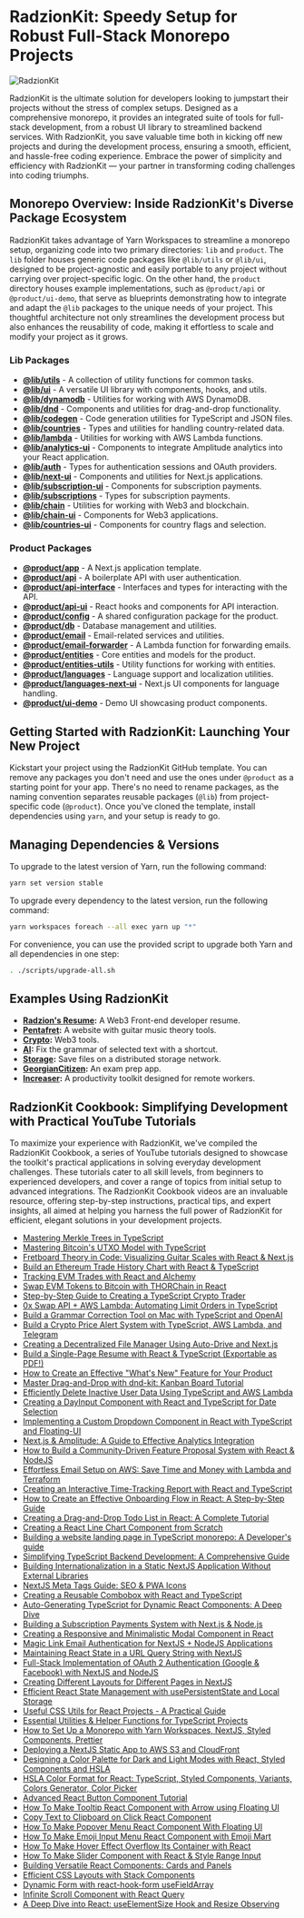 # RadzionKit: Speedy Setup for Robust Full-Stack Monorepo Projects

![RadzionKit](https://kit.radzion.com/images/banner-2x.png)

RadzionKit is the ultimate solution for developers looking to jumpstart their projects without the stress of complex setups. Designed as a comprehensive monorepo, it provides an integrated suite of tools for full-stack development, from a robust UI library to streamlined backend services. With RadzionKit, you save valuable time both in kicking off new projects and during the development process, ensuring a smooth, efficient, and hassle-free coding experience. Embrace the power of simplicity and efficiency with RadzionKit — your partner in transforming coding challenges into coding triumphs.

## Monorepo Overview: Inside RadzionKit's Diverse Package Ecosystem

RadzionKit takes advantage of Yarn Workspaces to streamline a monorepo setup, organizing code into two primary directories: `lib` and `product`. The `lib` folder houses generic code packages like `@lib/utils` or `@lib/ui`, designed to be project-agnostic and easily portable to any project without carrying over project-specific logic. On the other hand, the `product` directory houses example implementations, such as `@product/api` or `@product/ui-demo`, that serve as blueprints demonstrating how to integrate and adapt the `@lib` packages to the unique needs of your project. This thoughtful architecture not only streamlines the development process but also enhances the reusability of code, making it effortless to scale and modify your project as it grows.

### Lib Packages

* [**@lib/utils**](lib/utils/README.md) - A collection of utility functions for common tasks.
* [**@lib/ui**](lib/ui/README.md) - A versatile UI library with components, hooks, and utils.
* [**@lib/dynamodb**](lib/dynamodb/README.md) - Utilities for working with AWS DynamoDB.
* [**@lib/dnd**](lib/dnd/README.md) - Components and utilities for drag-and-drop functionality.
* [**@lib/codegen**](lib/codegen/README.md) - Code generation utilities for TypeScript and JSON files.
* [**@lib/countries**](lib/countries/README.md) - Types and utilities for handling country-related data.
* [**@lib/lambda**](lib/lambda/README.md) - Utilities for working with AWS Lambda functions.
* [**@lib/analytics-ui**](lib/analytics-ui/README.md) - Components to integrate Amplitude analytics into your React application.
* [**@lib/auth**](lib/auth/README.md) - Types for authentication sessions and OAuth providers.
* [**@lib/next-ui**](lib/next-ui/README.md) - Components and utilities for Next.js applications.
* [**@lib/subscription-ui**](lib/subscription-ui/README.md) - Components for subscription payments.
* [**@lib/subscriptions**](lib/subscriptions/README.md) - Types for subscription payments.
* [**@lib/chain**](lib/chain/README.md) - Utilities for working with Web3 and blockchain.
* [**@lib/chain-ui**](lib/chain-ui/README.md) - Components for Web3 applications.
* [**@lib/countries-ui**](lib/countries-ui/README.md) - Components for country flags and selection.

### Product Packages

* [**@product/app**](product/app/README.md) - A Next.js application template.
* [**@product/api**](product/api/README.md) - A boilerplate API with user authentication.
* [**@product/api-interface**](product/api-interface/README.md) - Interfaces and types for interacting with the API.
* [**@product/api-ui**](product/api-ui/README.md) - React hooks and components for API interaction.
* [**@product/config**](product/config/README.md) - A shared configuration package for the product.
* [**@product/db**](product/db/README.md) - Database management and utilities.
* [**@product/email**](product/email/README.md) - Email-related services and utilities.
* [**@product/email-forwarder**](product/email-forwarder/README.md) - A Lambda function for forwarding emails.
* [**@product/entities**](product/entities/README.md) - Core entities and models for the product.
* [**@product/entities-utils**](product/entities-utils/README.md) - Utility functions for working with entities.
* [**@product/languages**](product/languages/README.md) - Language support and localization utilities.
* [**@product/languages-next-ui**](product/languages-next-ui/README.md) - Next.js UI components for language handling.
* [**@product/ui-demo**](product/ui-demo/README.md) - Demo UI showcasing product components.

## Getting Started with RadzionKit: Launching Your New Project

Kickstart your project using the RadzionKit GitHub template. You can remove any packages you don't need and use the ones under `@product` as a starting point for your app. There's no need to rename packages, as the naming convention separates reusable packages (`@lib`) from project-specific code (`@product`). Once you've cloned the template, install dependencies using `yarn`, and your setup is ready to go.

## Managing Dependencies & Versions

To upgrade to the latest version of Yarn, run the following command:

```bash
yarn set version stable
```

To upgrade every dependency to the latest version, run the following command:

```bash
yarn workspaces foreach --all exec yarn up "*"
```

For convenience, you can use the provided script to upgrade both Yarn and all dependencies in one step:

```bash
. ./scripts/upgrade-all.sh
```

## Examples Using RadzionKit

- **[Radzion's Resume](https://github.com/radzionc/resume):** A Web3 Front-end developer resume.
- **[Pentafret](https://github.com/radzionc/guitar):** A website with guitar music theory tools.
- **[Crypto](https://github.com/radzionc/crypto):** Web3 tools.
- **[AI](https://github.com/radzionc/ai):** Fix the grammar of selected text with a shortcut.
- **[Storage](https://github.com/radzionc/auto-drive):** Save files on a distributed storage network.
- **[GeorgianCitizen](https://github.com/radzionc/georgian):** An exam prep app.
- **[Increaser](https://increaser.org):** A productivity toolkit designed for remote workers.

## RadzionKit Cookbook: Simplifying Development with Practical YouTube Tutorials

To maximize your experience with RadzionKit, we've compiled the RadzionKit Cookbook, a series of YouTube tutorials designed to showcase the toolkit's practical applications in solving everyday development challenges. These tutorials cater to all skill levels, from beginners to experienced developers, and cover a range of topics from initial setup to advanced integrations. The RadzionKit Cookbook videos are an invaluable resource, offering step-by-step instructions, practical tips, and expert insights, all aimed at helping you harness the full power of RadzionKit for efficient, elegant solutions in your development projects.

* [Mastering Merkle Trees in TypeScript](https://youtu.be/NfxngwPBhz0)
* [Mastering Bitcoin's UTXO Model with TypeScript](https://youtu.be/ocOq7n4oRVcs)
* [Fretboard Theory in Code: Visualizing Guitar Scales with React & Next.js](https://youtu.be/Zox_7loIJsk)
* [Build an Ethereum Trade History Chart with React & TypeScript](https://youtu.be/HSHv2ajOxnc)
* [Tracking EVM Trades with React and Alchemy](https://youtu.be/L0HCDNCuoF8)
* [Swap EVM Tokens to Bitcoin with THORChain in React](https://youtu.be/m91CLBMchTE)
* [Step-by-Step Guide to Creating a TypeScript Crypto Trader](https://youtu.be/-yhW9d0qxG4)
* [0x Swap API + AWS Lambda: Automating Limit Orders in TypeScript](https://youtu.be/Pl_YqcKeUPc)
* [Build a Grammar Correction Tool on Mac with TypeScript and OpenAI](https://youtu.be/iKfjkjg4c7E)
* [Build a Crypto Price Alert System with TypeScript, AWS Lambda, and Telegram](https://youtu.be/qtmcExYyW48)
* [Creating a Decentralized File Manager Using Auto-Drive and Next.js](https://youtu.be/OinVy0VxhGg)
* [Build a Single-Page Resume with React & TypeScript (Exportable as PDF!)](https://youtu.be/Ujb6Nix1l2g)
* [How to Create an Effective "What's New" Feature for Your Product](https://youtu.be/r2toBBz8t_w)
* [Master Drag-and-Drop with dnd-kit: Kanban Board Tutorial](https://youtu.be/GEaRjSpgycg)
* [Efficiently Delete Inactive User Data Using TypeScript and AWS Lambda](https://youtu.be/hDpjM87x6kE)
* [Creating a DayInput Component with React and TypeScript for Date Selection](https://youtu.be/wXEBxu94t58)
* [Implementing a Custom Dropdown Component in React with TypeScript and Floating-UI](https://youtu.be/qhdqL_2JB7g)
* [Next.js & Amplitude: A Guide to Effective Analytics Integration](https://youtu.be/_XBk-OZR0qg)
* [How to Build a Community-Driven Feature Proposal System with React & NodeJS](https://youtu.be/PXad8WzI0L0)
* [Effortless Email Setup on AWS: Save Time and Money with Lambda and Terraform](https://youtu.be/jgFdZ2kBu0w)
* [Creating an Interactive Time-Tracking Report with React and TypeScript](https://youtu.be/gMZPIyhdQLI)
* [How to Create an Effective Onboarding Flow in React: A Step-by-Step Guide](https://youtu.be/G8U0qAc2MZE)
* [Creating a Drag-and-Drop Todo List in React: A Complete Tutorial](https://youtu.be/GicEFePmO4U)
* [Creating a React Line Chart Component from Scratch](https://youtu.be/8gJ5g0OW6qY)
* [Building a website landing page in TypeScript monorepo: A Developer's guide](https://youtu.be/_v63kPS9-s4)
* [Simplifying TypeScript Backend Development: A Comprehensive Guide](https://youtu.be/BDGR2ji5DWg)
* [Building Internationalization in a Static NextJS Application Without External Libraries](https://youtu.be/V2FgF1AekUQ)
* [NextJS Meta Tags Guide: SEO & PWA Icons](https://youtu.be/uqI6BwnIs8I)
* [Creating a Reusable Combobox with React and TypeScript](https://youtu.be/0Ok3SD4hT-Y)
* [Auto-Generating TypeScript for Dynamic React Components: A Deep Dive](https://youtu.be/_z_kAB5LRgM)
* [Building a Subscription Payments System with Next.js & Node.js](https://youtu.be/ghTNoWkkf-0)
* [Creating a Responsive and Minimalistic Modal Component in React](https://youtu.be/Sp-KmZfUWn8)
* [Magic Link Email Authentication for NextJS + NodeJS Applications](https://youtu.be/b_BZKpeLxO0)
* [Maintaining React State in a URL Query String with NextJS](https://youtu.be/fLx-JvNa450)
* [Full-Stack Implementation of OAuth 2 Authentication (Google & Facebook) with NextJS and NodeJS](https://youtu.be/ysj0XNAolEc)
* [Creating Different Layouts for Different Pages in NextJS](https://youtu.be/hrSBxLlZsCc)
* [Efficient React State Management with usePersistentState and Local Storage](https://youtu.be/_90rzlGy0SM)
* [Useful CSS Utils for React Projects - A Practical Guide](https://youtu.be/wBpoknNn6II)
* [Essential Utilities & Helper Functions for TypeScript Projects](https://youtu.be/bWLeNhFaGRg)
* [How to Set Up a Monorepo with Yarn Workspaces, NextJS, Styled Components, Prettier](https://youtu.be/T6pWiEHVhBE)
* [Deploying a NextJS Static App to AWS S3 and CloudFront](https://youtu.be/ekvQBFsCOnU)
* [Designing a Color Palette for Dark and Light Modes with React, Styled Components and HSLA](https://youtu.be/N5nsvOmSUrU)
* [HSLA Color Format for React: TypeScript, Styled Components, Variants, Colors Generator, Color Picker](https://youtu.be/f3_TYR-8Sd8)
* [Advanced React Button Component Tutorial](https://youtu.be/D2AmZCuk18Q)
* [How To Make Tooltip React Component with Arrow using Floating UI](https://youtu.be/gt-29kdEwtA)
* [Copy Text to Clipboard on Click React Component](https://youtu.be/sUKTden0DSI)
* [How To Make Popover Menu React Component With Floating UI](https://youtu.be/dW9nVeeVc20)
* [How To Make Emoji Input Menu React Component with Emoji Mart](https://youtu.be/sSGxGmUx00g)
* [How To Make Hover Effect Overflow Its Container with React](https://youtu.be/35XAA5Hgag0)
* [How To Make Slider Component with React & Style Range Input](https://youtu.be/HqfFtOh8_50)
* [Building Versatile React Components: Cards and Panels](https://youtu.be/cY-wADVIrRQ)
* [Efficient CSS Layouts with Stack Components](https://youtu.be/iVYo-gqyi90)
* [Dynamic Form with react-hook-form useFieldArray](https://youtu.be/QYVlkk6WMmc)
* [Infinite Scroll Component with React Query](https://youtu.be/mZfDvfs2GtI)
* [A Deep Dive into React: useElementSize Hook and Resize Observing](https://youtu.be/PQ7QKBz_zWE)